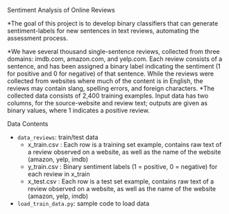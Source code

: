 Sentiment Analysis of Online Reviews

*The goal of this project is to develop binary classifiers that can generate sentiment-labels for new sentences in text reviews, automating the assessment process.

*We have several thousand single-sentence reviews, collected from three domains: imdb.com, amazon.com, and yelp.com. Each review consists of a sentence, and has been assigned a binary label indicating the sentiment (1 for positive and 0 for negative) of that sentence.  While the reviews were collected from websites where much of the content is in English, the reviews may contain slang, spelling errors, and foreign characters. 
*The collected data consists of 2,400 training examples. 
Input data has two columns, for the source-website and review text; outputs are given as binary values, where 1 indicates a positive review. 


Data Contents

* `data_reviews`: train/test data
    * x_train.csv : Each row is a training set example, contains raw text of a review observed on a website, as well as the name of the website (amazon, yelp, imdb)
    *  y_train.csv : Binary sentiment labels (1 = positive, 0 = negative) for each review in x_train
    * x_test.csv : Each row is a test set example, contains raw text of a review observed on a website, as well as the name of the website (amazon, yelp, imdb)
* `load_train_data.py`: sample code to load data

